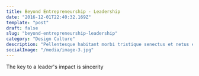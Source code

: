 ```yaml
---
title: Beyond Entrepreneurship - Leadership
date: "2016-12-01T22:40:32.169Z"
template: "post"
draft: false
slug: "beyond-entrepreneurship-leadership"
category: "Design Culture"
description: "Pellentesque habitant morbi tristique senectus et netus et malesuada fames ac turpis egestas. Vestibulum tortor quam, feugiat vitae, ultricies eget, tempor sit amet, ante."
socialImage: "/media/image-3.jpg"
---
```


The key to a leader's impact is sincerity
